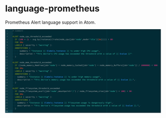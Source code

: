 # language-prometheus

Prometheus Alert language support in Atom.

![Screenshot](https://github.com/zevran/language-prometheus/raw/master/screenshot.png)
